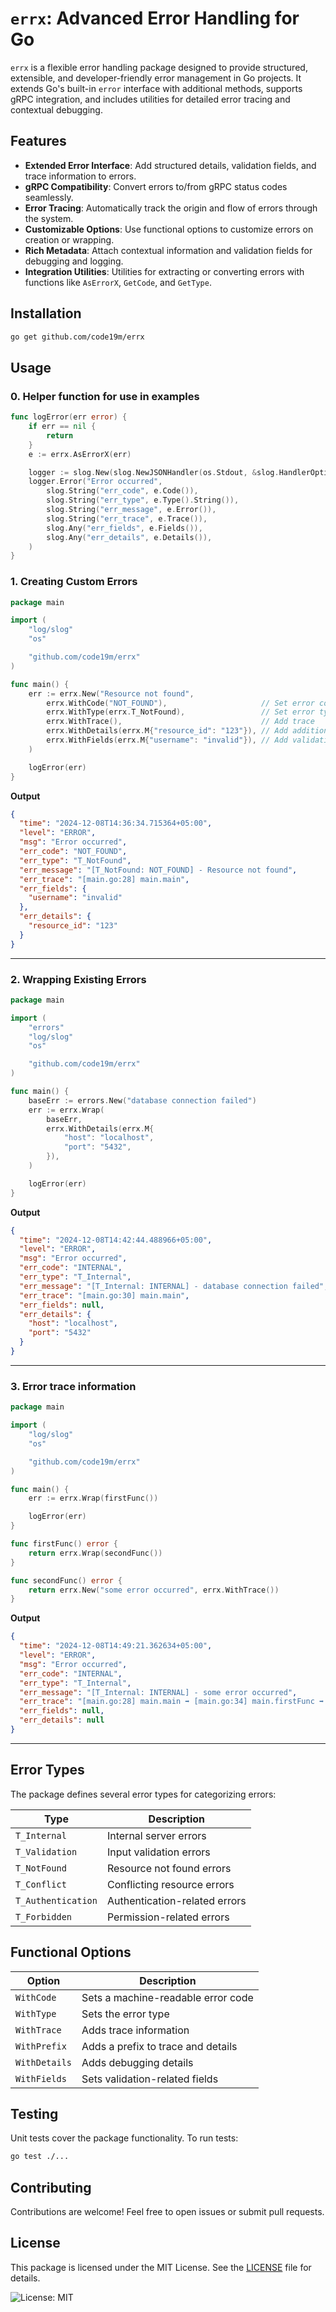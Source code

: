 # `errx`: Advanced Error Handling for Go

`errx` is a flexible error handling package designed to provide structured, extensible, and developer-friendly error management in Go projects. It extends Go's built-in `error` interface with additional methods, supports gRPC integration, and includes utilities for detailed error tracing and contextual debugging.

## Features

- **Extended Error Interface**: Add structured details, validation fields, and trace information to errors.
- **gRPC Compatibility**: Convert errors to/from gRPC status codes seamlessly.
- **Error Tracing**: Automatically track the origin and flow of errors through the system.
- **Customizable Options**: Use functional options to customize errors on creation or wrapping.
- **Rich Metadata**: Attach contextual information and validation fields for debugging and logging.
- **Integration Utilities**: Utilities for extracting or converting errors with functions like `AsErrorX`, `GetCode`, and `GetType`.

## Installation

```bash
go get github.com/code19m/errx
```

## Usage

### 0. Helper function for use in examples
```go
func logError(err error) {
	if err == nil {
		return
	}
	e := errx.AsErrorX(err)

	logger := slog.New(slog.NewJSONHandler(os.Stdout, &slog.HandlerOptions{}))
	logger.Error("Error occurred",
		slog.String("err_code", e.Code()),
		slog.String("err_type", e.Type().String()),
		slog.String("err_message", e.Error()),
		slog.String("err_trace", e.Trace()),
		slog.Any("err_fields", e.Fields()),
		slog.Any("err_details", e.Details()),
	)
}
```

### 1. Creating Custom Errors

```go
package main

import (
	"log/slog"
	"os"

	"github.com/code19m/errx"
)

func main() {
	err := errx.New("Resource not found",
		errx.WithCode("NOT_FOUND"),                     // Set error code
		errx.WithType(errx.T_NotFound),                 // Set error type
		errx.WithTrace(),                               // Add trace
		errx.WithDetails(errx.M{"resource_id": "123"}), // Add additional details
		errx.WithFields(errx.M{"username": "invalid"}), // Add validation fields
	)

	logError(err)
}
```

**Output**

```json
{
  "time": "2024-12-08T14:36:34.715364+05:00",
  "level": "ERROR",
  "msg": "Error occurred",
  "err_code": "NOT_FOUND",
  "err_type": "T_NotFound",
  "err_message": "[T_NotFound: NOT_FOUND] - Resource not found",
  "err_trace": "[main.go:28] main.main",
  "err_fields": {
    "username": "invalid"
  },
  "err_details": {
    "resource_id": "123"
  }
}
```

---


### 2. Wrapping Existing Errors

```go
package main

import (
	"errors"
	"log/slog"
	"os"

	"github.com/code19m/errx"
)

func main() {
	baseErr := errors.New("database connection failed")
	err := errx.Wrap(
		baseErr,
		errx.WithDetails(errx.M{
			"host": "localhost",
			"port": "5432",
		}),
	)

	logError(err)
}
```

**Output**

```json
{
  "time": "2024-12-08T14:42:44.488966+05:00",
  "level": "ERROR",
  "msg": "Error occurred",
  "err_code": "INTERNAL",
  "err_type": "T_Internal",
  "err_message": "[T_Internal: INTERNAL] - database connection failed",
  "err_trace": "[main.go:30] main.main",
  "err_fields": null,
  "err_details": {
    "host": "localhost",
    "port": "5432"
  }
}
```

---

### 3. Error trace information

```go
package main

import (
	"log/slog"
	"os"

	"github.com/code19m/errx"
)

func main() {
	err := errx.Wrap(firstFunc())

	logError(err)
}

func firstFunc() error {
	return errx.Wrap(secondFunc())
}

func secondFunc() error {
	return errx.New("some error occurred", errx.WithTrace())
}
```

**Output**

```json
{
  "time": "2024-12-08T14:49:21.362634+05:00",
  "level": "ERROR",
  "msg": "Error occurred",
  "err_code": "INTERNAL",
  "err_type": "T_Internal",
  "err_message": "[T_Internal: INTERNAL] - some error occurred",
  "err_trace": "[main.go:28] main.main ➡️ [main.go:34] main.firstFunc ➡️ [main.go:38] main.secondFunc",
  "err_fields": null,
  "err_details": null
}
```

---

## Error Types

The package defines several error types for categorizing errors:

| Type                | Description                          |
|---------------------|--------------------------------------|
| `T_Internal`        | Internal server errors               |
| `T_Validation`      | Input validation errors              |
| `T_NotFound`        | Resource not found errors            |
| `T_Conflict`        | Conflicting resource errors          |
| `T_Authentication`  | Authentication-related errors        |
| `T_Forbidden`       | Permission-related errors            |

## Functional Options

| Option              | Description                          |
|---------------------|--------------------------------------|
| `WithCode`          | Sets a machine-readable error code   |
| `WithType`          | Sets the error type                  |
| `WithTrace`         | Adds trace information               |
| `WithPrefix`        | Adds a prefix to trace and details   |
| `WithDetails`       | Adds debugging details               |
| `WithFields`        | Sets validation-related fields       |


## Testing

Unit tests cover the package functionality. To run tests:

```bash
go test ./...
```

## Contributing

Contributions are welcome! Feel free to open issues or submit pull requests.

## License

This package is licensed under the MIT License. See the [LICENSE](LICENSE) file for details.

![License: MIT](https://img.shields.io/badge/License-MIT-yellow.svg)

